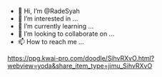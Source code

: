 - 👋 Hi, I’m @RadeSyah
- 👀 I’m interested in ...
- 🌱 I’m currently learning ...
- 💞️ I’m looking to collaborate on ...
- 📫 How to reach me ...

<!---
RadeSyah/RadeSyah is a ✨ special ✨ repository because its `README.md` (this file) appears on your GitHub profile.
You can click the Preview link to take a look at your changes.
--->
https://ppg.kwai-pro.com/doodle/SihvRXvO.html?webview=yoda&share_item_type=jimu_SihvRXvO
